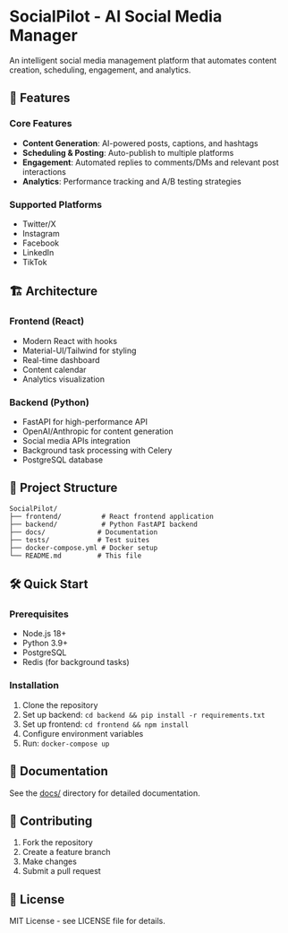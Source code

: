 # SocialPilot - AI Social Media Manager

An intelligent social media management platform that automates content creation, scheduling, engagement, and analytics.

## 🚀 Features

### Core Features
- **Content Generation**: AI-powered posts, captions, and hashtags
- **Scheduling & Posting**: Auto-publish to multiple platforms
- **Engagement**: Automated replies to comments/DMs and relevant post interactions
- **Analytics**: Performance tracking and A/B testing strategies

### Supported Platforms
- Twitter/X
- Instagram
- Facebook
- LinkedIn
- TikTok

## 🏗️ Architecture

### Frontend (React)
- Modern React with hooks
- Material-UI/Tailwind for styling
- Real-time dashboard
- Content calendar
- Analytics visualization

### Backend (Python)
- FastAPI for high-performance API
- OpenAI/Anthropic for content generation
- Social media APIs integration
- Background task processing with Celery
- PostgreSQL database

## 📁 Project Structure

```
SocialPilot/
├── frontend/          # React frontend application
├── backend/           # Python FastAPI backend
├── docs/             # Documentation
├── tests/            # Test suites
├── docker-compose.yml # Docker setup
└── README.md         # This file
```

## 🛠️ Quick Start

### Prerequisites
- Node.js 18+
- Python 3.9+
- PostgreSQL
- Redis (for background tasks)

### Installation

1. Clone the repository
2. Set up backend: `cd backend && pip install -r requirements.txt`
3. Set up frontend: `cd frontend && npm install`
4. Configure environment variables
5. Run: `docker-compose up`

## 📖 Documentation

See the [docs/](./docs/) directory for detailed documentation.

## 🤝 Contributing

1. Fork the repository
2. Create a feature branch
3. Make changes
4. Submit a pull request

## 📄 License

MIT License - see LICENSE file for details.
